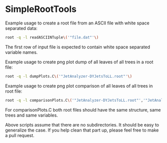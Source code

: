# SimpleRootTools

Example usage to create a root file from an ASCII file with white space separated data:

```bash
root -q -l readASCIINTuple\('"file.dat"'\)
```

The first row of input file is expected to contain white space separated variable names.

Example usage to create png plot dump of all leaves of all trees in a root file:

```bash
root -q -l dumpPlots.C\('"JetAnalyzer-DYJetsToLL.root"'\)
```

Example usage to create png plot comparison of all leaves of all trees in root file:

```bash
root -q -l comparisonPlots.C\('"JetAnalyzer-DYJetsToLL.root"','"JetAnalyzer-WprimeToTauNu.root"'\)
```

For comparisonPlots.C both root files should have the same structure, same trees and same variables.

Above scripts assume that there are no subdirectories.  It should be easy to generalize the case.
If you help clean that part up, please feel free to make a pull request.
